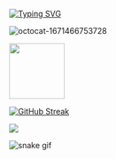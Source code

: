 

[![Typing SVG](https://readme-typing-svg.herokuapp.com?font=Roboto+Mono&size=22&pause=1000&color=F72761&width=435&lines=Hiya%F0%9F%91%8B+My+name+is+Jessica+Yve+;I'm+33+years+old+and+from+Brazil;Welcome+to+my+Github+%F0%9F%9A%80)](https://git.io/typing-svg)



![octocat-1671466753728](https://user-images.githubusercontent.com/111311228/210553289-f1246356-1a21-4504-bf18-b3c522d1745e.png)

<img width="100" src="https://user-images.githubusercontent.com/111311228/210553289-f1246356-1a21-4504-bf18-b3c522d1745e.png"/>




[![GitHub Streak](https://github-readme-streak-stats.herokuapp.com?user=jessicayve&theme=radical)](https://git.io/streak-stats)




<img src="{[BadgeURLHere](https://img.shields.io/badge/Codecov-F01F7A?style=for-the-badge&logo=Codecov&logoColor=white
)}" />

![snake gif](https://github.com/jessicayve/jessicayve/blob/output/github-contribution-grid-snake.svg)
